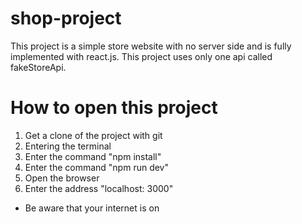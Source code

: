# shop-project

This project is a simple store website with no server side and is fully implemented with react.js.
This project uses only one api called fakeStoreApi.

# How to open this project

1. Get a clone of the project with git
2. Entering the terminal
3. Enter the command "npm install"
4. Enter the command "npm run dev"
5. Open the browser
6. Enter the address "localhost: 3000"

- Be aware that your internet is on

